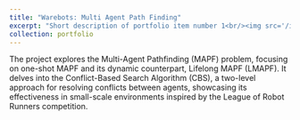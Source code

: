 ```yaml
---
title: "Warebots: Multi Agent Path Finding"
excerpt: "Short description of portfolio item number 1<br/><img src='/images/MAPF.gif'>"
collection: portfolio
---
```


The project explores the Multi-Agent Pathfinding (MAPF) problem, focusing on one-shot MAPF and its dynamic counterpart, Lifelong MAPF (LMAPF). It delves into the Conflict-Based Search Algorithm (CBS), a two-level approach for resolving conflicts between agents, showcasing its effectiveness in small-scale environments inspired by the League of Robot Runners competition. 

